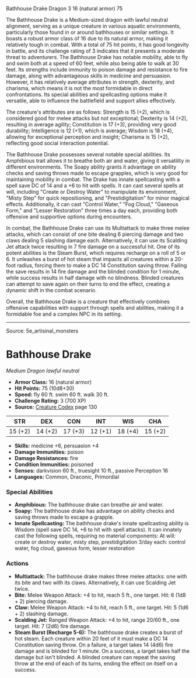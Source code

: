 <MonsterName/>Bathhouse Drake</MonsterName>
<CreatureType/>Dragon</CreatureType>
<CR/>3</CR>
<AC/>16 (natural armor)</AC>
<HP/>75</HP>
<summary>The Bathhouse Drake is a Medium-sized dragon with lawful neutral alignment, serving as a unique creature in various aquatic environments, particularly those found in or around bathhouses or similar settings. It boasts a robust armor class of 16 due to its natural armor, making it relatively tough in combat. With a total of 75 hit points, it has good longevity in battle, and its challenge rating of 3 indicates that it presents a moderate threat to adventurers. The Bathhouse Drake has notable mobility, able to fly and swim both at a speed of 60 feet, while also being able to walk at 30 feet. Its strengths include immunity to poison damage and resistance to fire damage, along with advantageous skills in medicine and persuasion. However, it has relatively average attributes in strength, dexterity, and charisma, which means it is not the most formidable in direct confrontations. Its special abilities and spellcasting options make it versatile, able to influence the battlefield and support allies effectively.</summary>

<detail>

The creature's attributes are as follows: Strength is 15 (+2), which is considered good for melee attacks but not exceptional; Dexterity is 14 (+2), resulting in average agility; Constitution is 17 (+3), providing very good durability; Intelligence is 12 (+1), which is average; Wisdom is 18 (+4), allowing for exceptional perception and insight; Charisma is 15 (+2), reflecting good social interaction potential. 

The Bathhouse Drake possesses several notable special abilities. Its Amphibious trait allows it to breathe both air and water, giving it versatility in different environments. The Soapy ability grants it advantage on ability checks and saving throws made to escape grapples, which is very good for maintaining mobility in combat. The Drake has innate spellcasting with a spell save DC of 14 and a +6 to hit with spells. It can cast several spells at will, including "Create or Destroy Water" to manipulate its environment, "Misty Step" for quick repositioning, and "Prestidigitation" for minor magical effects. Additionally, it can cast "Control Water," "Fog Cloud," "Gaseous Form," and "Lesser Restoration" three times a day each, providing both offensive and supportive options during encounters.

In combat, the Bathhouse Drake can use its Multiattack to make three melee attacks, which can consist of one bite dealing 6 piercing damage and two claws dealing 5 slashing damage each. Alternatively, it can use its Scalding Jet attack twice resulting in 7 fire damage on a successful hit. One of its potent abilities is the Steam Burst, which requires recharge on a roll of 5 or 6. It unleashes a burst of hot steam that impacts all creatures within a 20-foot radius, forcing them to make a DC 14 Constitution saving throw. Failing the save results in 14 fire damage and the blinded condition for 1 minute, while success results in half damage with no blindness. Blinded creatures can attempt to save again on their turns to end the effect, creating a dynamic shift in the combat scenario. 

Overall, the Bathhouse Drake is a creature that effectively combines offensive capabilities with support through spells and abilities, making it a formidable foe and a complex NPC in its setting.</detail>



---

Source: 5e_artisinal_monsters

# Bathhouse Drake

*Medium* *Dragon* *lawful neutral*

- **Armor Class:** 16 (natural armor)
- **Hit Points:** 75 (10d8+30)
- **Speed:** fly 60 ft. swim 60 ft. walk 30 ft.
- **Challenge Rating:** 3 (700 XP)
- **Source:** [Creature Codex](https://koboldpress.com/kpstore/product/creature-codex-for-5th-edition-dnd) page 130

| STR | DEX | CON | INT | WIS | CHA |
| --- | --- | --- | --- | --- | --- |
| 15 (+2) | 14 (+2) | 17 (+3) | 12 (+1) | 18 (+4) | 15 (+2) |

- **Skills:** medicine +6, persuasion +4
- **Damage Immunities:** poison
- **Damage Resistances:** fire
- **Condition Immunities:** poisoned
- **Senses:** darkvision 60 ft., truesight 10 ft., passive Perception 16
- **Languages:** Common, Draconic, Primordial

### Special Abilities

- **Amphibious:** The bathhouse drake can breathe air and water.
- **Soapy:** The bathhouse drake has advantage on ability checks and saving throws made to escape a grapple.
- **Innate Spellcasting:** The bathhouse drake's innate spellcasting ability is Wisdom (spell save DC 14, +6 to hit with spell attacks). It can innately cast the following spells, requiring no material components:
At will: create or destroy water, misty step, prestidigitation
3/day each: control water, fog cloud, gaseous form, lesser restoration

### Actions

- **Multiattack:** The bathhouse drake makes three melee attacks: one with its bite and two with its claws. Alternatively, it can use Scalding Jet twice.
- **Bite:** Melee Weapon Attack: +4 to hit, reach 5 ft., one target. Hit: 6 (1d8 + 2) piercing damage.
- **Claw:** Melee Weapon Attack: +4 to hit, reach 5 ft., one target. Hit: 5 (1d6 + 2) slashing damage.
- **Scalding Jet:** Ranged Weapon Attack: +4 to hit, range 20/60 ft., one target. Hit: 7 (2d6) fire damage.
- **Steam Burst (Recharge 5-6):** The bathhouse drake creates a burst of hot steam. Each creature within 20 feet of it must make a DC 14 Constitution saving throw. On a failure, a target takes 14 (4d6) fire damage and is blinded for 1 minute. On a success, a target takes half the damage but isn't blinded. A blinded creature can repeat the saving throw at the end of each of its turns, ending the effect on itself on a success.





